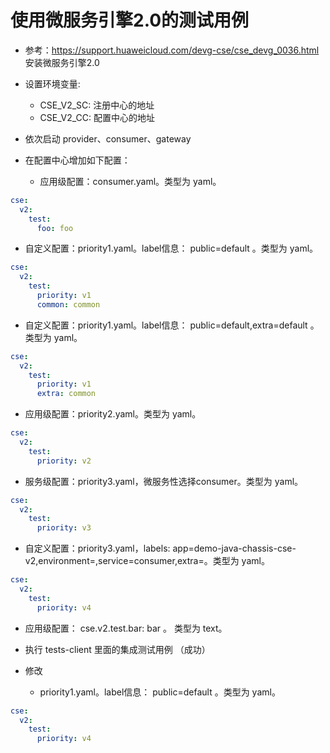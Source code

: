 # 使用微服务引擎2.0的测试用例

* 参考：https://support.huaweicloud.com/devg-cse/cse_devg_0036.html 安装微服务引擎2.0

* 设置环境变量:
  * CSE_V2_SC: 注册中心的地址
  * CSE_V2_CC: 配置中心的地址

* 依次启动 provider、consumer、gateway

* 在配置中心增加如下配置：
  * 应用级配置：consumer.yaml。类型为 yaml。 

```yaml
cse:
  v2:
    test:
      foo: foo
```

  * 自定义配置：priority1.yaml。label信息： public=default 。类型为 yaml。 
```yaml
cse:
  v2:
    test:
      priority: v1
      common: common
```

  * 自定义配置：priority1.yaml。label信息： public=default,extra=default 。类型为 yaml。 
```yaml
cse:
  v2:
    test:
      priority: v1
      extra: common
```

  * 应用级配置：priority2.yaml。类型为 yaml。 
```yaml
cse:
  v2:
    test:
      priority: v2
```

  * 服务级配置：priority3.yaml，微服务性选择consumer。类型为 yaml。 
```yaml
cse:
  v2:
    test:
      priority: v3
```

  * 自定义配置：priority3.yaml，labels: app=demo-java-chassis-cse-v2,environment=,service=consumer,extra=。类型为 yaml。 
```yaml
cse:
  v2:
    test:
      priority: v4
```

  * 应用级配置： cse.v2.test.bar: bar 。 类型为 text。 
  
* 执行 tests-client 里面的集成测试用例 （成功）

* 修改
  * priority1.yaml。label信息： public=default 。类型为 yaml。 
```yaml
cse:
  v2:
    test:
      priority: v4
```
